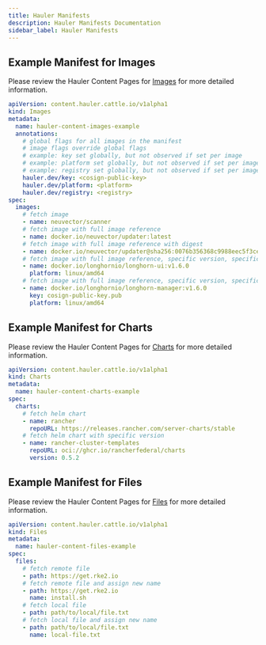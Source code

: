 ```yaml
---
title: Hauler Manifests
description: Hauler Manifests Documentation
sidebar_label: Hauler Manifests
---
```


## Example Manifest for Images

Please review the Hauler Content Pages for [Images](../hauler-usage/store/add/image.md) for more detailed information.

```yaml title="hauler-image-manifest.yaml"
apiVersion: content.hauler.cattle.io/v1alpha1
kind: Images
metadata:
  name: hauler-content-images-example
  annotations:
    # global flags for all images in the manifest
    # image flags override global flags
    # example: key set globally, but not observed if set per image
    # example: platform set globally, but not observed if set per image
    # example: registry set globally, but not observed if set per image
    hauler.dev/key: <cosign-public-key>
    hauler.dev/platform: <platform>
    hauler.dev/registry: <registry>
spec:
  images:
    # fetch image
    - name: neuvector/scanner
    # fetch image with full image reference
    - name: docker.io/neuvector/updater:latest
    # fetch image with full image reference with digest
    - name: docker.io/neuvector/updater@sha256:0076b356368c9988eec5f3cead771d29a377074b982f22800f4d9c8c3b215a56
    # fetch image with full image reference, specific version, specific platform
    - name: docker.io/longhornio/longhorn-ui:v1.6.0
      platform: linux/amd64
    # fetch image with full image reference, specific version, specific platform, and signature verification
    - name: docker.io/longhornio/longhorn-manager:v1.6.0
      key: cosign-public-key.pub
      platform: linux/amd64
```

## Example Manifest for Charts

Please review the Hauler Content Pages for [Charts](../hauler-usage/store/add/chart.md) for more detailed information.

```yaml title="hauler-chart-manifest.yaml"
apiVersion: content.hauler.cattle.io/v1alpha1
kind: Charts
metadata:
  name: hauler-content-charts-example
spec:
  charts:
    # fetch helm chart
    - name: rancher
      repoURL: https://releases.rancher.com/server-charts/stable
    # fetch helm chart with specific version
    - name: rancher-cluster-templates
      repoURL: oci://ghcr.io/rancherfederal/charts
      version: 0.5.2
```

## Example Manifest for Files

Please review the Hauler Content Pages for [Files](../hauler-usage/store/add/file.md) for more detailed information.

```yaml title="hauler-file-manifest.yaml"
apiVersion: content.hauler.cattle.io/v1alpha1
kind: Files
metadata:
  name: hauler-content-files-example
spec:
  files:
    # fetch remote file
    - path: https://get.rke2.io
    # fetch remote file and assign new name
    - path: https://get.rke2.io
      name: install.sh
    # fetch local file
    - path: path/to/local/file.txt
    # fetch local file and assign new name
    - path: path/to/local/file.txt
      name: local-file.txt
```
